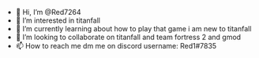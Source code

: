 - 👋 Hi, I’m @Red7264
- 👀 I’m interested in titanfall
- 🌱 I’m currently learning about how to play that game i am new to titanfall
- 💞️ I’m looking to collaborate on titanfall and team fortress 2 and gmod
- 📫 How to reach me dm me on discord username: Red1#7835

<!---
Red7264/Red7264 is a ✨ special ✨ repository because its `README.md` (this file) appears on your GitHub profile.
You can click the Preview link to take a look at your changes.
--->
